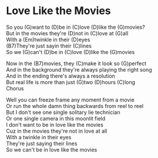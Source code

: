 # Love Like the Movies

So you (G)want to (D)be in (C)love (D)like the (G)movies?  
But in the movies they're (D)not in (C)love at (G)all  
With a (Em)twinkle in their (D)eyes  
(B7)They're just sayin their (C)lines  
So we (G)can't (D)be in (C)love (D)like the (G)movies  
  
Now in the (B7)movies, they (C)make it look so (G)perfect  
And in the background they're always playing the right song  
And in the ending there's always a resolution  
But real life is more than just (G)two (D)hours (C)long  
Chorus  
  
Well you can freeze frame any moment from a movie  
Or run the whole damn thing backwards from reel to reel  
But I don't see one single solitary lie technician  
Or one single camera in this moonlit field  
I don't want to be in love like the movies  
Cuz in the movies they're not in love at all  
With a twinkle in their eyes  
They're just saying their lines  
So we can't be in love like the movies
